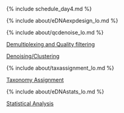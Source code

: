 
{% include schedule_day4.md %}


{% include about/eDNAexpdesign_lo.md %}


{% include about/qcdenoise_lo.md %}

[Demultiplexing and Quality filtering](lessons/day5/demultiplexingQC.md)

[Denoising/Clustering](lessons/day5/denoising.md)

{% include about/taxassignment_lo.md %}

[Taxonomy Assignment](lessons/day5/tax_assignment.md)

{% include about/eDNAstats_lo.md %}

[Statistical Analysis](lessons/day5/stats_analysis.md)


